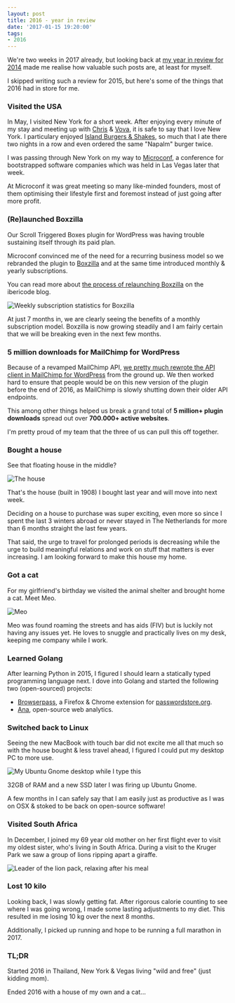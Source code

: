 ```yaml
---
layout: post
title: 2016 - year in review
date: '2017-01-15 19:20:00'
tags:
- 2016
---
```


We're two weeks in 2017 already, but looking back at [my year in review for 2014](/2014-year-in-review/) made me realise how valuable such posts are, at least for myself.

I skipped writing such a review for 2015, but here's some of the things that 2016 had in store for me.

### Visited the USA

In May, I visited New York for a short week. After enjoying every minute of my stay and meeting up with [Chris](https://twitter.com/ChrisVanPatten) & [Vova](https://twitter.com/vovafeldman), it is safe to say that I love New York. I particulary enjoyed [Island Burgers & Shakes](http://www.islandburgersandshakes.com), so much that I ate there two nights in a row and even ordered the same "Napalm" burger twice.

I was passing through New York on my way to [Microconf](http://www.microconf.com/), a conference for bootstrapped software companies which was held in Las Vegas later that week.

At Microconf it was great meeting so many like-minded founders, most of them optimising their lifestyle first and foremost instead of just going after more profit.


### (Re)launched Boxzilla

Our Scroll Triggered Boxes plugin for WordPress was having trouble sustaining itself through its paid plan.

Microconf convinced me of the need for a recurring business model so we rebranded the plugin to [Boxzilla](https://boxzillaplugin.com/) and at the same time introduced monthly & yearly subscriptions.

You can read more about [the process of relaunching Boxzilla](https://ibericode.com/2016/boxzilla-behind-the-scenes/) on the ibericode blog.

![Weekly subscription statistics for Boxzilla](/media/2016-01-boxzilla-stats.jpg)

At just 7 months in, we are clearly seeing the benefits of a monthly subscription model. Boxzilla is now growing steadily and I am fairly certain that we will be breaking even in the next few months.

### 5 million downloads for MailChimp for WordPress

Because of a revamped MailChimp API, [we pretty much rewrote the API client in MailChimp for WordPress](https://mc4wp.com/blog/update-mailchimp-wordpress-4-0/) from the ground up. We then worked hard to ensure that people would be on this new version of the plugin before the end of 2016, as MailChimp is slowly shutting down their older API endpoints.

This among other things helped us break a grand total of **5 million+ plugin downloads** spread out over **700.000+ active websites**.

I'm pretty proud of my team that the three of us can pull this off together.


### Bought a house

See that floating house in the middle?

![The house](/media/2016-01-house.jpg)

That's the house (built in 1908) I bought last year and will move into next week.

Deciding on a house to purchase was super exciting, even more so since I spent the last 3 winters abroad or never stayed in The Netherlands for more than 6 months straight the last few years.

That said, the urge to travel for prolonged periods is decreasing while the urge to build meaningful relations and work on stuff that matters is ever increasing. I am looking forward to make this house my home.


### Got a cat

For my girlfriend's birthday we visited the animal shelter and brought home a cat. Meet Meo.

![Meo](/media/2016-01-meo.jpg)

Meo was found roaming the streets and has aids (FIV) but is luckily not having any issues yet. He loves to snuggle and practically lives on my desk, keeping me company while I work.


### Learned Golang

After learning Python in 2015, I figured I should learn a statically typed programming language next. I dove into Golang and started the following two (open-sourced) projects:

- [Browserpass](https://github.com/dannyvankooten/browserpass), a Firefox & Chrome extension for [passwordstore.org](https://www.passwordstore.org/).
- [Ana](https://github.com/dannyvankooten/ana), open-source web analytics.


### Switched back to Linux

Seeing the new MacBook with touch bar did not excite me all that much so with the house bought & less travel ahead, I figured I could put my desktop PC to more use.

![My Ubuntu Gnome desktop while I type this](/media/2016-01-desktop.jpg)

32GB of RAM and a new SSD later I was firing up Ubuntu Gnome.

A few months in I can safely say that I am easily just as productive as I was on OSX & stoked to be back on open-source software!


### Visited South Africa

In December, I joined my 69 year old mother on her first flight ever to visit my oldest sister, who's living in South Africa. During a visit to the Kruger Park we saw a group of lions ripping apart a giraffe.  

![Leader of the lion pack, relaxing after his meal](/media/2016-01-south-africa.jpg)

### Lost 10 kilo

Looking back, I was slowly getting fat. After rigorous calorie counting to see where I was going wrong, I made some lasting adjustments to my diet. This resulted in me losing 10 kg over the next 8 months.

Additionally, I picked up running and hope to be running a full marathon in 2017.

### TL;DR

Started 2016 in Thailand, New York & Vegas living "wild and free" (just kidding mom).

Ended 2016 with a house of my own and a cat...
